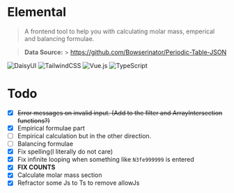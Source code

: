 # Elemental

> A frontend tool to help you with calculating molar mass, emperical and balancing formulae.

> **Data Source:** > https://github.com/Bowserinator/Periodic-Table-JSON

![DaisyUI](https://img.shields.io/badge/daisyui-5A0EF8?style=for-the-badge&logo=daisyui&logoColor=white)
![TailwindCSS](https://img.shields.io/badge/tailwindcss-%2338B2AC.svg?style=for-the-badge&logo=tailwind-css&logoColor=white)
![Vue.js](https://img.shields.io/badge/vuejs-%2335495e.svg?style=for-the-badge&logo=vuedotjs&logoColor=%234FC08D)
![TypeScript](https://img.shields.io/badge/typescript-%23007ACC.svg?style=for-the-badge&logo=typescript&logoColor=white)

# Todo

- [x] ~~Error messages on invalid input. (Add to the filter and ArrayIntersection functions?)~~
- [x] Empirical formulae part
- [ ] Empirical calculation but in the other direction.
- [ ] Balancing formulae
- [x] Fix spelling(I literally do not care)
- [x] Fix infinite looping when something like `N3fe999999` is entered
- [x] **FIX COUNTS**
- [x] Calculate molar mass section
- [x] Refractor some Js to Ts to remove allowJs
